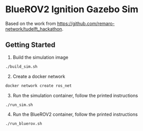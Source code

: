 # BlueROV2 Ignition Gazebo Sim

Based on the work from https://github.com/remaro-network/tudelft_hackathon.

## Getting Started

1. Build the simulation image
  ```bash
  ./build_sim.sh
  ```
2. Create a docker network
  ```bash
  docker network create ros_net
  ```
3. Run the simulation container, follow the printed instructions
  ```bash
  ./run_sim.sh 
  ```
4. Run the BlueROV2 container, follow the printed instructions
  ```bash
  ./run_bluerov.sh
  ```
